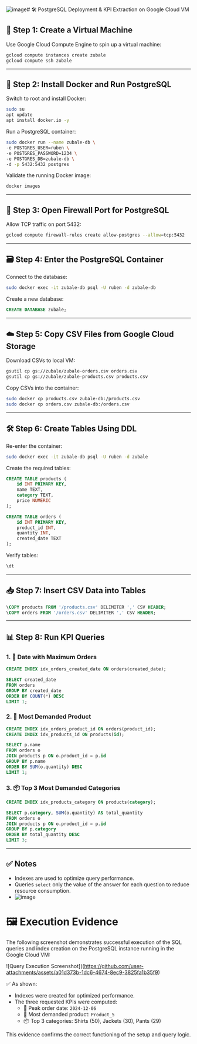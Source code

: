 ![image](https://github.com/user-attachments/assets/f77c5560-f85f-46f5-9a0a-047f00d3eada)# 🛠️ PostgreSQL Deployment & KPI Extraction on Google Cloud VM

## 🚀 Step 1: Create a Virtual Machine

Use Google Cloud Compute Engine to spin up a virtual machine:

```bash
gcloud compute instances create zubale
gcloud compute ssh zubale
```

---

## 🐳 Step 2: Install Docker and Run PostgreSQL

Switch to root and install Docker:

```bash
sudo su
apt update
apt install docker.io -y
```

Run a PostgreSQL container:

```bash
sudo docker run --name zubale-db \
-e POSTGRES_USER=ruben \
-e POSTGRES_PASSWORD=1234 \
-e POSTGRES_DB=zubale-db \
-d -p 5432:5432 postgres
```

Validate the running Docker image:

```bash
docker images
```

---

## 🔐 Step 3: Open Firewall Port for PostgreSQL

Allow TCP traffic on port 5432:

```bash
gcloud compute firewall-rules create allow-postgres --allow=tcp:5432
```

---

## 🗃️ Step 4: Enter the PostgreSQL Container

Connect to the database:

```bash
sudo docker exec -it zubale-db psql -U ruben -d zubale-db
```

Create a new database:

```sql
CREATE DATABASE zubale;
```

---

## ☁️ Step 5: Copy CSV Files from Google Cloud Storage

Download CSVs to local VM:

```bash
gsutil cp gs://zubale/zubale-orders.csv orders.csv
gsutil cp gs://zubale/zubale-products.csv products.csv
```

Copy CSVs into the container:

```bash
sudo docker cp products.csv zubale-db:/products.csv
sudo docker cp orders.csv zubale-db:/orders.csv
```

---

## 🛠️ Step 6: Create Tables Using DDL

Re-enter the container:

```bash
sudo docker exec -it zubale-db psql -U ruben -d zubale
```

Create the required tables:

```sql
CREATE TABLE products (
    id INT PRIMARY KEY,
    name TEXT,
    category TEXT,
    price NUMERIC
);

CREATE TABLE orders (
    id INT PRIMARY KEY,
    product_id INT,
    quantity INT,
    created_date TEXT
);
```

Verify tables:

```sql
\dt
```

---

## 📥 Step 7: Insert CSV Data into Tables

```sql
\COPY products FROM '/products.csv' DELIMITER ',' CSV HEADER;
\COPY orders FROM '/orders.csv' DELIMITER ',' CSV HEADER;
```

---

## 📊 Step 8: Run KPI Queries

### 1. 📅 Date with Maximum Orders

```sql
CREATE INDEX idx_orders_created_date ON orders(created_date);

SELECT created_date
FROM orders
GROUP BY created_date
ORDER BY COUNT(*) DESC
LIMIT 1;
```

### 2. 🥇 Most Demanded Product

```sql
CREATE INDEX idx_orders_product_id ON orders(product_id);
CREATE INDEX idx_products_id ON products(id);  

SELECT p.name
FROM orders o
JOIN products p ON o.product_id = p.id
GROUP BY p.name
ORDER BY SUM(o.quantity) DESC
LIMIT 1;
```

### 3. 📦 Top 3 Most Demanded Categories

```sql
CREATE INDEX idx_products_category ON products(category);

SELECT p.category, SUM(o.quantity) AS total_quantity
FROM orders o
JOIN products p ON o.product_id = p.id
GROUP BY p.category
ORDER BY total_quantity DESC
LIMIT 3;
```

---

## ✅ Notes
- Indexes are used to optimize query performance.
- Queries `select` only the value of the answer for each question to reduce resource consumption.
- ![image](https://github.com/user-attachments/assets/a7da7b58-4b57-40b4-9945-34ffd22707f5)


# 🖼️ Execution Evidence

The following screenshot demonstrates successful execution of the SQL queries and index creation on the PostgreSQL instance running in the Google Cloud VM:

![Query Execution Screenshot]((https://github.com/user-attachments/assets/a01d373b-1dc6-4674-8ec9-3825fa1b35f9)

✅ As shown:
- Indexes were created for optimized performance.
- The three requested KPIs were computed:
  - 📅 Peak order date: `2024-12-06`
  - 🥇 Most demanded product: `Product_5`
  - 📦 Top 3 categories: Shirts (50), Jackets (30), Pants (29)

This evidence confirms the correct functioning of the setup and query logic.
